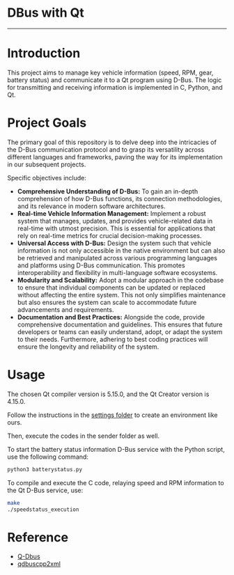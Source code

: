 # DBus with Qt

---

# Introduction

This project aims to manage key vehicle information (speed, RPM, gear, battery status) and communicate it to a Qt program using D-Bus. The logic for transmitting and receiving information is implemented in C, Python, and Qt.

# Project Goals

The primary goal of this repository is to delve deep into the intricacies of the D-Bus communication protocol and to grasp its versatility across different languages and frameworks, paving the way for its implementation in our subsequent projects.

Specific objectives include:

- **Comprehensive Understanding of D-Bus:** To gain an in-depth comprehension of how D-Bus functions, its connection methodologies, and its relevance in modern software architectures.
- **Real-time Vehicle Information Management:** Implement a robust system that manages, updates, and provides vehicle-related data in real-time with utmost precision. This is essential for applications that rely on real-time metrics for crucial decision-making processes.
- **Universal Access with D-Bus:** Design the system such that vehicle information is not only accessible in the native environment but can also be retrieved and manipulated across various programming languages and platforms using D-Bus communication. This promotes interoperability and flexibility in multi-language software ecosystems.
- **Modularity and Scalability:** Adopt a modular approach in the codebase to ensure that individual components can be updated or replaced without affecting the entire system. This not only simplifies maintenance but also ensures the system can scale to accommodate future advancements and requirements.
- **Documentation and Best Practices:** Alongside the code, provide comprehensive documentation and guidelines. This ensures that future developers or teams can easily understand, adopt, or adapt the system to their needs. Furthermore, adhering to best coding practices will ensure the longevity and reliability of the system.

# Usage

The chosen Qt compiler version is 5.15.0, and the Qt Creator version is 4.15.0.

Follow the instructions in the [settings folder](./setting/) to create an environment like ours.

Then, execute the codes in the sender folder as well.

To start the battery status information D-Bus service with the Python script, use the following command:

```bash
python3 batterystatus.py
```

To compile and execute the C code, relaying speed and RPM information to the Qt D-Bus service, use:

```bash
make
./speedstatus_execution
```

# Reference

- [Q-Dbus](https://doc.qt.io/qt-5/qtdbus-index.html)
- [qdbuscpp2xml](https://doc.qt.io/qt-6/qdbusxml2cpp.html)